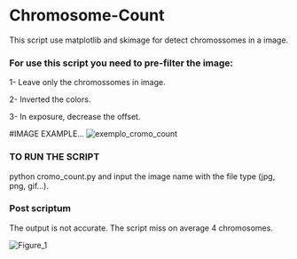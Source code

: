 # Chromosome-Count
This script use matplotlib and skimage for detect chromossomes in a image.

### For use this script you need to pre-filter the image: 

1- Leave only the chromossomes in image.

2- Inverted the colors.

3- In exposure, decrease the offset.

#IMAGE EXAMPLE...
![exemplo_cromo_count](https://user-images.githubusercontent.com/52531634/71827567-50a21200-307f-11ea-8944-bc6fe91e6c88.jpg)


### TO RUN THE SCRIPT

python cromo_count.py and input the image name with the file type (jpg, png, gif...).

### Post scriptum

The output is not accurate. The script miss on average 4 chromosomes.

![Figure_1](https://user-images.githubusercontent.com/52531634/71828043-551afa80-3080-11ea-941b-ef11aa6d9d4f.png)
